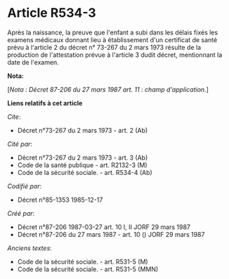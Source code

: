 # Article R534-3

Après la naissance, la preuve que l'enfant a subi dans les délais fixés les examens médicaux donnant lieu à établissement
d'un certificat de santé prévu à l'article 2 du décret n° 73-267 du 2 mars 1973 résulte de la production de l'attestation
prévue à l'article 3 dudit décret, mentionnant la date de l'examen.

**Nota:**

[*Nota : Décret 87-206 du 27 mars 1987 art. 11 : champ d'application.*]

**Liens relatifs à cet article**

_Cite_:

  - Décret n°73-267 du 2 mars 1973 - art. 2 (Ab)

_Cité par_:

  - Décret n°73-267 du 2 mars 1973 - art. 3 (Ab)
  - Code de la santé publique - art. R2132-3 (M)
  - Code de la sécurité sociale. - art. R534-4 (Ab)

_Codifié par_:

  - Décret n°85-1353 1985-12-17

_Créé par_:

  - Décret n°87-206 1987-03-27 art. 10 I, II JORF 29 mars 1987
  - Décret n°87-206 du 27 mars 1987 - art. 10 () JORF 29 mars 1987

_Anciens textes_:

  - Code de la sécurité sociale. - art. R531-5 (M)
  - Code de la sécurité sociale. - art. R531-5 (MMN)
